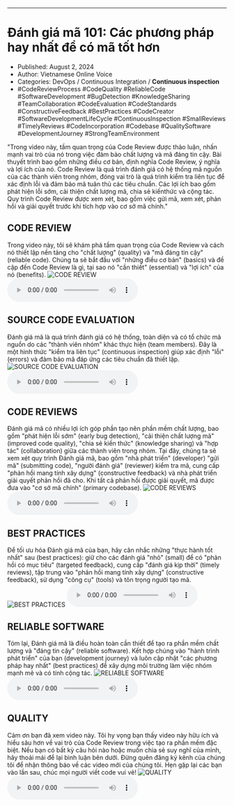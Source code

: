 
---

# Đánh giá mã 101: Các phương pháp hay nhất để có mã tốt hơn

- Published: August 2, 2024
- Author: Vietnamese Online Voice
- Categories: DevOps / Continuous Integration / **Continuous inspection**
- #CodeReviewProcess #CodeQuality #ReliableCode #SoftwareDevelopment #BugDetection #KnowledgeSharing #TeamCollaboration #CodeEvaluation #CodeStandards #ConstructiveFeedback #BestPractices #CodeCreator #SoftwareDevelopmentLifeCycle #ContinuousInspection #SmallReviews #TimelyReviews #CodeIncorporation #Codebase #QualitySoftware #DevelopmentJourney #StrongTeamEnvironment

"Trong video này, tầm quan trọng của Code Review được thảo luận, nhấn mạnh vai trò của nó trong việc đảm bảo chất lượng và mã đáng tin cậy. Bài thuyết trình bao gồm những điều cơ bản, định nghĩa Code Review, ý nghĩa và lợi ích của nó. Code Review là quá trình đánh giá có hệ thống mã nguồn của các thành viên trong nhóm, đóng vai trò là quá trình kiểm tra liên tục để xác định lỗi và đảm bảo mã tuân thủ các tiêu chuẩn. Các lợi ích bao gồm phát hiện lỗi sớm, cải thiện chất lượng mã, chia sẻ kiến ​​thức và cộng tác. Quy trình Code Review được xem xét, bao gồm việc gửi mã, xem xét, phản hồi và giải quyết trước khi tích hợp vào cơ sở mã chính."


## CODE REVIEW

Trong video này, tôi sẽ khám phá tầm quan trọng của Code Review và cách nó thiết lập nền tảng cho "chất lượng" (quality) và "mã đáng tin cậy" (reliable code). Chúng ta sẽ bắt đầu với "những điều cơ bản" (basics) và đề cập đến Code Review là gì, tại sao nó "cần thiết" (essential) và "lợi ích" của nó (benefits).
![CODE REVIEW](https://http-archiver-apis-production-80.schnworks.com/storage/images/transitions/2024-08-02/transition-16553533700-Montserrat-Black-283593.jpg)
<audio controls>
    <source src="https://http-archiver-apis-production-80.schnworks.com/storage/storage/audio/file-19277119100.mp3" type="audio/mpeg">
</audio>



## SOURCE CODE EVALUATION

Đánh giá mã là quá trình đánh giá có hệ thống, toàn diện và có tổ chức mã nguồn do các "thành viên nhóm" khác thực hiện (team members). Đây là một hình thức "kiểm tra liên tục" (continuous inspection) giúp xác định "lỗi" (errors) và đảm bảo mã đáp ứng các tiêu chuẩn đã thiết lập.
![SOURCE CODE EVALUATION](https://http-archiver-apis-production-80.schnworks.com/storage/images/transitions/2024-08-02/transition--11287267564-Montserrat-Regular-673AB7.jpg)
<audio controls>
    <source src="https://http-archiver-apis-production-80.schnworks.com/storage/storage/audio/file-9353576861.mp3" type="audio/mpeg">
</audio>



## CODE REVIEWS

Đánh giá mã có nhiều lợi ích góp phần tạo nên phần mềm chất lượng, bao gồm "phát hiện lỗi sớm" (early bug detection), "cải thiện chất lượng mã" (improved code quality), "chia sẻ kiến ​​thức" (knowledge sharing) và "hợp tác" (collaboration) giữa các thành viên trong nhóm. Tại đây, chúng ta sẽ xem xét quy trình Đánh giá mã, bao gồm "nhà phát triển" (developer) "gửi mã" (submitting code), "người đánh giá" (reviewer) kiểm tra mã, cung cấp "phản hồi mang tính xây dựng" (constructive feedback) và nhà phát triển giải quyết phản hồi đã cho. Khi tất cả phản hồi được giải quyết, mã được đưa vào "cơ sở mã chính" (primary codebase).
![CODE REVIEWS](https://http-archiver-apis-production-80.schnworks.com/storage/images/transitions/2024-08-02/transition-5542262716-Montserrat-Black-9C27B0.jpg)
<audio controls>
    <source src="https://http-archiver-apis-production-80.schnworks.com/storage/storage/audio/file-4407275403.mp3" type="audio/mpeg">
</audio>



## BEST PRACTICES

Để tối ưu hóa Đánh giá mã của bạn, hãy cân nhắc những "thực hành tốt nhất" sau (best practices): giữ cho các đánh giá "nhỏ" (small) để có "phản hồi có mục tiêu" (targeted feedback), cung cấp "đánh giá kịp thời" (timely reviews), tập trung vào "phản hồi mang tính xây dựng" (constructive feedback), sử dụng "công cụ" (tools) và tôn trọng người tạo mã.
![BEST PRACTICES](https://http-archiver-apis-production-80.schnworks.com/storage/images/transitions/2024-08-02/transition-26885759284-Montserrat-ExtraBold-673AB7.jpg)
<audio controls>
    <source src="https://http-archiver-apis-production-80.schnworks.com/storage/storage/audio/file-21004641078.mp3" type="audio/mpeg">
</audio>



## RELIABLE SOFTWARE

Tóm lại, Đánh giá mã là điều hoàn toàn cần thiết để tạo ra phần mềm chất lượng và "đáng tin cậy" (reliable software). Kết hợp chúng vào "hành trình phát triển" của bạn (development journey) và luôn cập nhật "các phương pháp hay nhất" (best practices) để xây dựng môi trường làm việc nhóm mạnh mẽ và có tính cộng tác.
![RELIABLE SOFTWARE](https://http-archiver-apis-production-80.schnworks.com/storage/images/transitions/2024-08-02/transition-19889171457-Montserrat-Thin-7B1FA2.jpg)
<audio controls>
    <source src="https://http-archiver-apis-production-80.schnworks.com/storage/storage/audio/file-19468577510.mp3" type="audio/mpeg">
</audio>



## QUALITY

Cảm ơn bạn đã xem video này. Tôi hy vọng bạn thấy video này hữu ích và hiểu sâu hơn về vai trò của Code Review trong việc tạo ra phần mềm đặc biệt. Nếu bạn có bất kỳ câu hỏi nào hoặc muốn chia sẻ suy nghĩ của mình, hãy thoải mái để lại bình luận bên dưới. Đừng quên đăng ký kênh của chúng tôi để nhận thông báo về các video mới của chúng tôi. Hẹn gặp lại các bạn vào lần sau, chúc mọi người viết code vui vẻ!
![QUALITY](https://http-archiver-apis-production-80.schnworks.com/storage/images/transitions/2024-08-02/transition-47185547168-Montserrat-SemiBold-4A148C.jpg)
<audio controls>
    <source src="https://http-archiver-apis-production-80.schnworks.com/storage/storage/audio/file-4416736399.mp3" type="audio/mpeg">
</audio>

